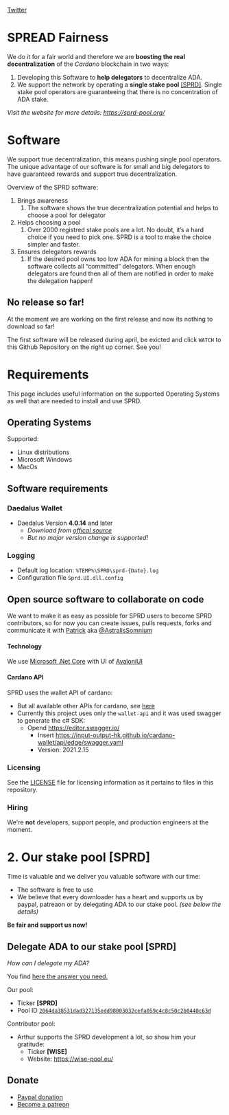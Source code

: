 [Twitter](https://twitter.com/PoolSprd)

# SPREAD Fairness

We do it for a fair world and therefore we are **boosting the real decentralization** of the _Cardano_ blockchain in two ways:
1. Developing this Software to **help delegators** to decentralize ADA.
2. We support the network by operating a **single stake pool** [[SPRD]](https://adapools.org/pool/2064da38531dad327135edd98003032cefa059c4c8c50c2b0440c63d). Single stake pool operators are guaranteeing that there is no concentration of ADA stake.

_Visit the website for more details: https://sprd-pool.org/_

# Software

We support true decentralization, this means pushing single pool operators. The unique advantage of our software is for small and big delegators to have guaranteed rewards and support true decentralization.

Overview of the SPRD software:
1. Brings awareness
   1. The software shows the true decentralization potential and helps to choose a pool for delegator
1. Helps choosing a pool
   1. Over 2000 registred stake pools are a lot. No doubt, it’s a hard choice if you need to pick one. SPRD is a tool to make the choice simpler and faster.
1. Ensures delegators rewards
   1. If the desired pool owns too low ADA for mining a block then the software collects all  “committed” delegators. When enough delegators are found then all of them are notified in order to make the delegation happen!


## No release so far!

At the moment we are working on the first release and now its nothing to download so far!

The first software will be released during april, be exicted and click `WATCH` to this Github Repository on the right up corner. See you! 

# Requirements

This page includes useful information on the supported Operating Systems as well that are needed to install and use SPRD.

## Operating Systems

Supported:
+ Linux distributions
+ Microsoft Windows
+ MacOs

## Software requirements

### Daedalus Wallet

+ Daedalus Version **4.0.14** and later
  + _Download from [offical source](
https://daedaluswallet.io/en/download/)_
  + _But no major version change is supported!_

### Logging

+ Default log location: `%TEMP%\SPRD\sprd-{Date}.log`
+ Configuration file `Sprd.UI.dll.config`

## Open source software to collaborate on code

We want to make it as easy as possible for SPRD users to become SPRD contributors, so for now you can create issues, pulls requests, forks and communicate it with [Patrick](https://sprd-pool.org/#team) aka [@AstralisSomnium](https://github.com/AstralisSomnium)

#### Technology

We use [Microsoft .Net Core](https://dotnet.microsoft.com/download) with UI of [AvaloniUI](https://avaloniaui.net/)


#### Cardano API

SPRD uses the wallet API of cardano:
+ But all available other APIs for cardano, see [here](https://docs.cardano.org/projects/adrestia/en/latest/api-reference.html)
+ Currently this project uses only the `wallet-api` and it was used swagger to generate the c# SDK:
  + Opend https://editor.swagger.io/
    + Insert https://input-output-hk.github.io/cardano-wallet/api/edge/swagger.yaml
     + Version: 2021.2.15

### Licensing

See the [LICENSE](LICENSE) file for licensing information as it pertains to
files in this repository.

### Hiring

We're **not** developers, support people, and production engineers at the moment.


# 2. Our stake pool [SPRD]

Time is valuable and we deliver you valuable software with our time:
+ The software is free to use
+ We believe that every downloader has a heart and supports us by paypal, patreaon or by delegating ADA to our stake pool. _(see below the details)_

**Be fair and support us now!**


## Delegate ADA to our stake pool [SPRD]

_How can I delegate my ADA?_

You find [here the answer you need.](https://forum.cardano.org/t/staking-and-delegating-for-beginners-a-step-by-step-guide/36681)

Our pool:
+ Ticker **[SPRD]**
+ Pool ID [`2064da38531dad327135edd98003032cefa059c4c8c50c2b0440c63d`](https://pooltool.io/pool/2064da38531dad327135edd98003032cefa059c4c8c50c2b0440c63d)

Contributor pool:
+ Arthur supports the SPRD development a lot, so show him your gratitude:
  + Ticker **[WISE]**
  + Website: https://wise-pool.eu/

## Donate

+ [Paypal donation](https://www.paypal.com/donate?hosted_button_id=3YHSULMSHWHH6)
+ [Become a patreon](https://www.patreon.com/SprdStakePool)